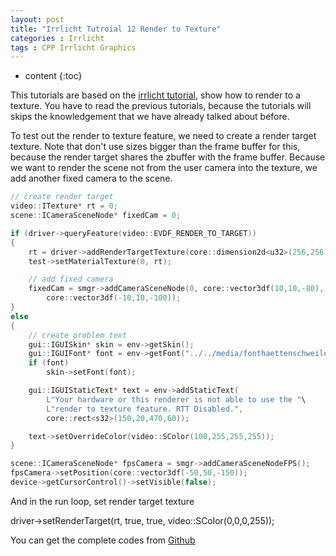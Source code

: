 ```yaml
---
layout: post
title: "Irrlicht Tutroial 12 Render to Texture"
categories : Irrlicht
tags : CPP Irrlicht Graphics
---
```


* content
{:toc}

This tutorials are based on the [irrlicht tutorial](http://irrlicht.sourceforge.net/docu), show how to render to a texture. You have to read the previous tutorials, because the tutorials will skips the knowledgement that we have already talked about before.

To test out the render to texture feature, we need to create a render target texture. Note that don't use sizes bigger than the frame buffer for this, because the render target shares the zbuffer with the frame buffer. Because we want to render the scene not from the user camera into the texture, we add another fixed camera to the scene. 
```cpp
// create render target
video::ITexture* rt = 0;
scene::ICameraSceneNode* fixedCam = 0;

if (driver->queryFeature(video::EVDF_RENDER_TO_TARGET))
{
    rt = driver->addRenderTargetTexture(core::dimension2d<u32>(256,256), "RTT1");
    test->setMaterialTexture(0, rt); 

    // add fixed camera
    fixedCam = smgr->addCameraSceneNode(0, core::vector3df(10,10,-80),
        core::vector3df(-10,10,-100));
}
else
{
    // create problem text
    gui::IGUISkin* skin = env->getSkin();
    gui::IGUIFont* font = env->getFont("../../media/fonthaettenschweiler.bmp");
    if (font)
        skin->setFont(font);

    gui::IGUIStaticText* text = env->addStaticText(
        L"Your hardware or this renderer is not able to use the "\
        L"render to texture feature. RTT Disabled.",
        core::rect<s32>(150,20,470,60));

    text->setOverrideColor(video::SColor(100,255,255,255));
}

scene::ICameraSceneNode* fpsCamera = smgr->addCameraSceneNodeFPS();
fpsCamera->setPosition(core::vector3df(-50,50,-150));
device->getCursorControl()->setVisible(false);
```
And in the run loop, set render target texture

driver->setRenderTarget(rt, true, true, video::SColor(0,0,0,255));

You can get the complete codes from [Github](https://github.com/Shanshan-IC/DirectX-Irrlicht-Tutorial/tree/master/Irrlicht-examples/13.RenderToTexture)